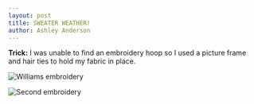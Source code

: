 ```yaml
---
layout: post
title: SWEATER WEATHER!
author: Ashley Anderson
---
```

**Trick:**
I was unable to find an embroidery hoop so I used a picture frame and hair ties to hold my fabric in place.

![Williams embroidery](/assets/img/WilliamsSewing.png)

![Second embroidery](/assets/img/WilliamsBack.png)
